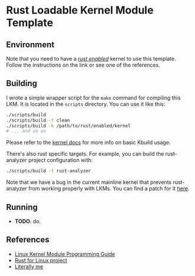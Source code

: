 # Rust Loadable Kernel Module Template

## Environment

Note that you need to have a [_rust enabled_](https://tomcat0x42.me/linux/rust/2023/04/01/linux-kernel-rust-dev-environment.html) kernel to use this template. Follow the instructions on the link or see one of the references.

## Building

I wrote a simple wrapper script for the `make` command for compiling this LKM. It is located in the `scripts` directory. You can use it like this:

```bash
./scripts/build
./scripts/build -t clean
./scripts/build -k /path/to/rust/enabled/kernel
# ... and so on
```

Please refer to the [kernel docs](https://www.kernel.org/doc/html/latest/kbuild/kbuild.html) for more info on basic Kbuild usage.

There's also rust specific targets. For example, you can build the rust-analyzer project configuration with:

```bash
./scripts/build -t rust-analyzer
```

Note that we have a bug in the current mainline kernel that prevents rust-analyzer from working properly with LKMs. You can find a patch for it [here](https://lore.kernel.org/rust-for-linux/20230121052507.885734-1-varmavinaym@gmail.com/).

## Running

- **TODO**: do.

## References

- [Linux Kernel Module Programming Guide](https://www.tldp.org/LDP/lkmpg/2.6/html/index.html)
- [Rust for Linux project](https://github.com/Rust-for-Linux)
- [Literally me](https://tomcat0x42.me/linux/rust/2023/04/01/linux-kernel-rust-dev-environment.html)
